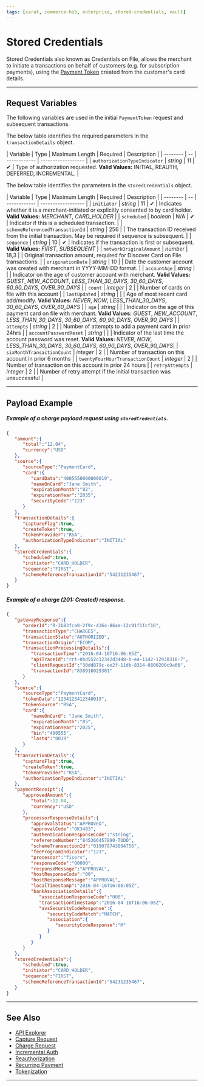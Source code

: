 ```yaml
---
tags: [carat, commerce-hub, enterprise, stored-credentials, vault]
---
```


# Stored Credentials

Stored Credentials also known as Credentials on File, allows the merchant to initiate a transactions on behalf of customers (e.g. for subscription payments), using the [Payment Token](?path=docs/Resources/API-Documents/Payments_VAS/Payment-Token.md) created from the customer's card details.

---

## Request Variables

The following variables are used in the initial `PaymentToken` request and subsequent transactions.

<!--
type: tab
title: transactionDetails
-->

The below table identifies the required parameters in the `transactionDetails` object.

| Variable | Type | Maximum Length | Required | Description |
| -------- | -- | ------------ | ------------------ |
| `authorizationTypeIndicator` | *string* | 11 | &#10004; | Type of authorization requested. **Valid Values:** INITIAL, REAUTH, DEFERRED, INCREMENTAL. |

<!--
type: tab
title: storedCredentials
-->

The below table identifies the parameters in the `storedCredentials` object.

| Variable | Type | Maximum Length | Required | Description |
| -------- | -- | ------------ | ------------------ |
| `initiator` | *string* | 11 | &#10004; | Indicates whether it is a merchant-initiated or explicitly consented to by card holder. **Valid Values:** *MERCHANT*, *CARD_HOLDER* |
| `scheduled` | *boolean* | N/A | &#10004; | Indicator if this is a scheduled transaction. |
| `schemeReferencedTransactionId` | *string* | 256 | | The transaction ID received from the initial transaction. May be required if sequence is subsequent. |
| `sequence` | *string* | 10 | &#10004; | Indicates if the transaction is first or subsequent. **Valid Values:** *FIRST*, *SUBSEQUENT* |
| `networkOriginalAmount` | *number* | 18,3 | | Original transaction amount, required for Discover Card on File transactions. |
| `originationDate` | *string* | 10 | | Date the customer account was created with merchant in YYYY-MM-DD format. |
| `accountAge` | *string* | | | Indicator on the age of customer account with merchant. **Valid Values:** *GUEST*, *NEW_ACCOUNT*, *LESS_THAN_30_DAYS*, *30_60_DAYS*, *60_90_DAYS*, *OVER_90_DAYS* |
| `count` | *integer* | 2 | | Number of cards on file with this account |
| `lastUpdated` | *string* | | | Age of most recent card add/modify. **Valid Values:**  *NEVER*, *NOW*, *LESS_THAN_30_DAYS*, *30_60_DAYS*, *OVER_60_DAYS* |
| `age`  | *string* | | | Indicator on the age of this payment card on file with merchant. **Valid Values:** *GUEST*, *NEW_ACCOUNT*, *LESS_THAN_30_DAYS*, *30_60_DAYS*, *60_90_DAYS*, *OVER_90_DAYS* |
| `attempts`  | *string* | 2 | | Number of attempts to add a payment card in prior 24hrs |
| `accountPasswordReset` | *string* | | | Indicator of the last time the account password was reset. **Valid Values:** *NEVER*, *NOW*, *LESS_THAN_30_DAYS*, *30_60_DAYS*, *60_90_DAYS*, *OVER_90_DAYS*|
| `sixMonthTransactionCount` | *integer* | 2 | | Number of transaction on this account in prior 6 months |
| `twentyFourHourTransactionCount` | *integer* | 2 | | Number of transaction on this account in prior 24 hours |
| `retryAttempts` | *integer* | 2 | | Number of retry attempt if the initial transaction was unsuccessful |

<!-- type: tab-end -->

---

## Payload Example

<!--
type: tab
title: Request
-->

##### Example of a charge payload request using `storedCredentials`.

```json
{
   "amount":{
      "total":"12.04",
      "currency":"USD"
   },
   "source":{
      "sourceType":"PaymentCard",
      "card":{
         "cardData":"4005550000000019",
         "nameOnCard":"Jane Smith",
         "expirationMonth":"02",
         "expirationYear":"2035",
         "securityCode":"123"
      }
   },
   "transactionDetails":{
      "captureFlag":true,
      "createToken":true,
      "tokenProvider":"RSA",
      "authorizationTypeIndicator":"INITIAL"
   },
   "storedCredentials":{
      "scheduled":true,
      "initiator":"CARD_HOLDER",
      "sequence":"FIRST",
      "schemeReferenceTransactionId":"54231235467",
   }
}
```

<!--
type: tab
title: Response
-->

##### Example of a charge (201: Created) response.

```json
{
   "gatewayResponse":{
      "orderId":"R-3b83fca8-2f9c-4364-86ae-12c91f1fcf16",
      "transactionType":"CHARGES",
      "transactionState":"AUTHORIZED",
      "transactionOrigin":"ECOM",
      "transactionProcessingDetails":{
         "transactionTime":"2016-04-16T16:06:05Z",
         "apiTraceId":"rrt-0bd552c12342d3448-b-ea-1142-12938318-7",
         "clientRequestId":"30dd879c-ee2f-11db-8314-0800200c9a66",
         "transactionId":"838916029301"
      }
   },
   "source":{
      "sourceType":"PaymentCard",
      "tokenData":"1234123412340019",
      "tokenSource":"RSA",
      "card":{
         "nameOnCard": "Jane Smith",
         "expirationMonth":"05",
         "expirationYear":"2025",
         "bin":"400555",
         "last4":"0019"
      }
   },
   "transactionDetails":{
      "captureFlag":true,
      "createToken":true,
      "tokenProvider":"RSA",
      "authorizationTypeIndicator":"INITIAL"
   },
   "paymentReceipt":{
      "approvedAmount":{
         "total":12.04,
         "currency":"USD"
      },
      "processorResponseDetails":{
         "approvalStatus":"APPROVED",
         "approvalCode":"OK3483",
         "authenticationResponseCode":"string",
         "referenceNumber":"845366457890-TODO",
         "schemeTransactionId":"019078743804756",
         "feeProgramIndicator":"123",
         "processor":"fiserv",
         "responseCode":"00000",
         "responseMessage":"APPROVAL",
         "hostResponseCode":"00",
         "hostResponseMessage":"APPROVAL",
         "localTimestamp":"2016-04-16T16:06:05Z",
         "bankAssociationDetails":{
            "associationResponseCode":"000",
            "transactionTimestamp":"2016-04-16T16:06:05Z",
            "avsSecurityCodeResponse":{
               "securityCodeMatch":"MATCH",
               "association":{
                  "securityCodeResponse":"M"
               }
            }
         }
      }
   },
   "storedCredentials":{
      "scheduled":true,
      "initiator":"CARD_HOLDER",
      "sequence":"FIRST",
      "schemeReferenceTransactionId":"54231235467",
   }
}
```

<!-- type: tab-end -->


---

## See Also

- [API Explorer](../api/?type=post&path=/payments/v1/charges)
- [Capture Request](?path=docs/Resources/API-Documents/Payments/Capture.md)
- [Charge Request](?path=docs/Resources/API-Documents/Payments/Charges.md)
- [Incremental Auth](?path=docs/Resources/Guides/Authorizations/Incremental-Auth.md)
- [Reauthorization](?path=docs/Resources/Guides/Authorizations/Re-Auth.md)
- [Recurring Payment](?path=docs/Resources/Guides/Bill-Payments/Recurring-Installments.md)
- [Tokenization](?path=docs/Resources/API-Documents/Payments_VAS/Payment-Token.md)
---

